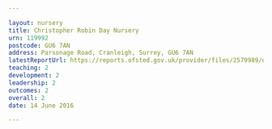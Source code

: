 ```yaml
---

layout: nursery
title: Christopher Robin Day Nursery
urn: 119992
postcode: GU6 7AN
address: Parsonage Road, Cranleigh, Surrey, GU6 7AN
latestReportUrl: https://reports.ofsted.gov.uk/provider/files/2579989/urn/119992.pdf
teaching: 2
development: 2
leadership: 2
outcomes: 2
overall: 2
date: 14 June 2016

---
```

